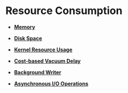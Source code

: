 # Resource Consumption<a name="EN-US_TOPIC_0242371488"></a>

-   **[Memory](memory-26.md)**  

-   **[Disk Space](disk-space.md)**  

-   **[Kernel Resource Usage](kernel-resource-usage.md)**  

-   **[Cost-based Vacuum Delay](cost-based-vacuum-delay.md)**  

-   **[Background Writer](background-writer.md)**  

-   **[Asynchronous I/O Operations](asynchronous-i-o-operations.md)**  


